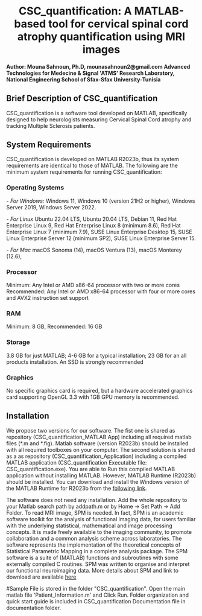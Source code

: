 <div align="center">  <h1> CSC_quantification: A MATLAB-based tool for cervical spinal cord atrophy quantification using MRI images </h1></div>

<h4> Author: Mouna Sahnoun, Ph.D, mounasahnoun2@gmail.com
Advanced Technologies for Medecine & Signal 'ATMS' Research Laboratory, National Engineering School of Sfax-Sfax University-Tunisia </h4>


<h2> Brief Description of CSC_quantification </h2>
CSC_quantification is a software tool developed on MATLAB, specifically designed to help neurologists measuring Cervical Spinal Cord atrophy and tracking Multiple Sclerosis  patients. 

<h2> System Requirements</h2>
CSC_quantification is developed on MATLAB R2023b, thus its system requirements are identical to those of MATLAB. The following are the minimum system requirements for running CSC_quantification:

<h3> Operating Systems </h3>
<i> - For Windows:  </i>
Windows 11, Windows 10 (version 21H2 or higher), Windows Server 2019, Windows Server 2022.


<i> - For Linux </i>
Ubuntu 22.04 LTS, Ubuntu 20.04 LTS, Debian 11, Red Hat Enterprise Linux 9, Red Hat Enterprise Linux 8 (minimum 8.6), Red Hat Enterprise Linux 7 (minimum 7.9), SUSE Linux Enterprise Desktop 15, SUSE Linux Enterprise Server 12 (minimum SP2), SUSE Linux Enterprise Server 15.

<i> - For Mac </i>
macOS Sonoma (14), macOS Ventura (13), macOS Monterey (12.6),

<h3> Processor </h3>
Minimum: Any Intel or AMD x86-64 processor with two or more cores
Recommended: Any Intel or AMD x86-64 processor with four or more cores and AVX2 instruction set support 

<h3> RAM </h3>
Minimum: 8 GB, Recommended: 16 GB

<h3> Storage </h3>
3.8 GB for just MATLAB; 4-6 GB for a typical installation; 23 GB for an all products installation. An SSD is strongly recommended

<h3> Graphics </h3>
No specific graphics card is required, but a hardware accelerated graphics card supporting OpenGL 3.3 with 1GB GPU memory is recommended.

<h2> Installation </h2>
We propose two versions for our software. The fist one is shared as repository (CSC_quantification_MATLAB App) including all required matlab files (*.m and *.fig). Matlab software (version R2023b) should be installed with all required toolboxes on your computer. The second solution is shared as a as repository (CSC_quantification_Application) including a compiled MATLAB application (CSC_quantification Executable file: CSC_quantification.exe). You are able to Run this compiled MATLAB application without installing MATLAB. However, MATLAB Runtime (R2023b) should be installed. You can download and install the Windows version of the MATLAB Runtime for R2023b from the <a  href="www.mathworks.com/products/compiler/mcr/index.html">following link</a>.

The software does not need any installation. 
Add the whole repository to your Matlab search path by addpath.m or by Home -> Set Path -> Add Folder.
To read MRI image, SPM is needed. In fact, SPM is an academic software toolkit for the analysis of functional imaging data, for users familiar with the underlying statistical, mathematical and image processing concepts. It is made freely available to the imaging community, to promote collaboration and a common analysis scheme across laboratories. The software represents the implementation of the theoretical concepts of Statistical Parametric Mapping in a complete analysis package. The SPM software is a suite of (MATLAB) functions and subroutines with some externally compiled C routines. SPM was written to organise and interpret our functional neuroimaging data.
More details about SPM and link to download are available <a href="www.fil.ion.ucl.ac.uk/spm">here</a>  

#Sample File is stored in the folder "CSC_quantification". 
Open the main matlab file 'Patient_Information.m' and Click Run. Folder organization and quick start guide is included in CSC_quantification Documentation file in documentation folder.

